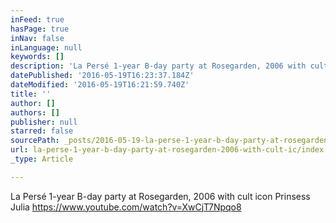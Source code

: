 ```yaml
---
inFeed: true
hasPage: true
inNav: false
inLanguage: null
keywords: []
description: 'La Persé 1-year B-day party at Rosegarden, 2006 with cult icon Prinsess Julia https://www.youtube.com/watch?v=XwCjT7Npqo8'
datePublished: '2016-05-19T16:23:37.184Z'
dateModified: '2016-05-19T16:21:59.740Z'
title: ''
author: []
authors: []
publisher: null
starred: false
sourcePath: _posts/2016-05-19-la-perse-1-year-b-day-party-at-rosegarden-2006-with-cult-ic.md
url: la-perse-1-year-b-day-party-at-rosegarden-2006-with-cult-ic/index.html
_type: Article

---
```

La Persé 1-year B-day party at Rosegarden, 2006 with cult icon Prinsess Julia https://www.youtube.com/watch?v=XwCjT7Npqo8